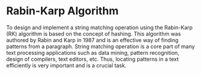 # Rabin-Karp Algorithm

To design and implement a string matching operation using the Rabin-Karp (RK) algorithm is
based on the concept of hashing. This algorithm was authored by Rabin and Karp in 1987 and is
an effective way of finding patterns from a paragraph. String matching operation is a core part of
many text processing applications such as data mining, pattern recognition, design of compilers,
text editors, etc. Thus, locating patterns in a text efficiently is very important and is a crucial task.
